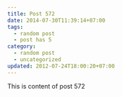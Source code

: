 ```yaml
---
title: Post 572
date: 2014-07-30T11:39:14+07:00
tags:
  - random post
  - post has 5
category:
  - random post
  - uncategorized
updated: 2012-07-24T18:00:20+07:00
---
```

This is content of post 572